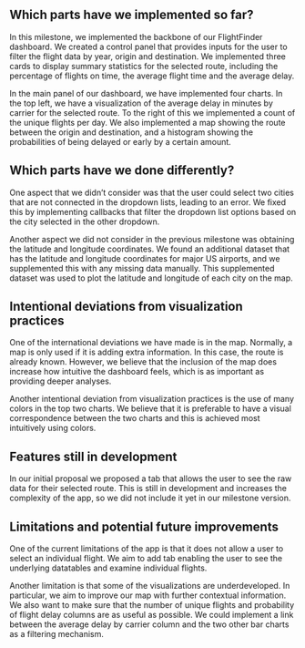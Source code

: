 ## Which parts have we implemented so far?

In this milestone, we implemented the backbone of our FlightFinder dashboard. We created a control panel that provides inputs for the user to filter the flight data by year, origin and destination. We implemented three cards to display summary statistics for the selected route, including the percentage of flights on time, the average flight time and the average delay. 

In the main panel of our dashboard, we have implemented four charts. In the top left, we have a visualization of the average delay in minutes by carrier for the selected route. To the right of this we implemented a count of the unique flights per day. We also implemented a map showing the route between the origin and destination, and a histogram showing the probabilities of being delayed or early by a certain amount.

## Which parts have we done differently?

One aspect that we didn’t consider was that the user could select two cities that are not connected in the dropdown lists, leading to an error. We fixed this by implementing callbacks that filter the dropdown list options based on the city selected in the other dropdown.

Another aspect we did not consider in the previous milestone was obtaining the latitude and longitude coordinates. We found an additional dataset that has the latitude and longitude coordinates for major US airports, and we supplemented this with any missing data manually. This supplemented dataset was used to plot the latitude and longitude of each city on the map.

## Intentional deviations from visualization practices

One of the international deviations we have made is in the map. Normally, a map is only used if it is adding extra information. In this case, the route is already known. However, we believe that the inclusion of the map does increase how intuitive the dashboard feels, which is as important as providing deeper analyses. 

Another intentional deviation from visualization practices is the use of many colors in the top two charts. We believe that it is preferable to have a visual correspondence between the two charts and this is achieved most intuitively using colors.

## Features still in development

In our initial proposal we proposed a tab that allows the user to see the raw data for their selected route. This is still in development and increases the complexity of the app, so we did not include it yet in our milestone version.

## Limitations and potential future improvements

One of the current limitations of the app is that it does not allow a user to select an individual flight. We aim to add tab enabling the user to see the underlying datatables and examine individual flights. 

Another limitation is that some of the visualizations are underdeveloped. In particular, we aim to improve our map with further contextual information. We also want to make sure that the number of unique flights and probability of flight delay columns are as useful as possible. We could implement a link between the average delay by carrier column and the two other bar charts as a filtering mechanism.
